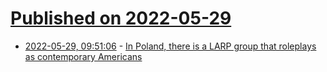 # [Published on 2022-05-29](index.md)

* [2022-05-29, 09:51:06](https://news.ycombinator.com/item?id=31547876) - [In Poland, there is a LARP group that roleplays as contemporary Americans](https://twitter.com/PenBercifield/status/1530466376204398592)
